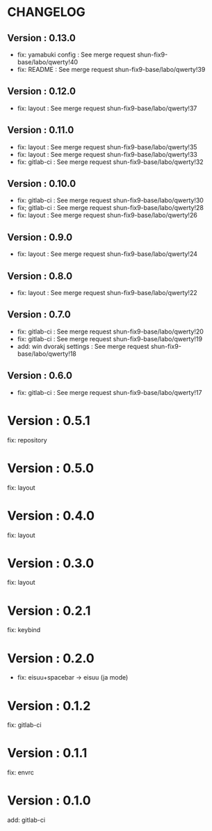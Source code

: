 # CHANGELOG

## Version : 0.13.0

- fix: yamabuki config : See merge request shun-fix9-base/labo/qwerty!40
- fix: README : See merge request shun-fix9-base/labo/qwerty!39


## Version : 0.12.0

- fix: layout : See merge request shun-fix9-base/labo/qwerty!37


## Version : 0.11.0

- fix: layout : See merge request shun-fix9-base/labo/qwerty!35
- fix: layout : See merge request shun-fix9-base/labo/qwerty!33
- fix: gitlab-ci : See merge request shun-fix9-base/labo/qwerty!32



## Version : 0.10.0

- fix: gitlab-ci : See merge request shun-fix9-base/labo/qwerty!30
- fix; gitlab-ci : See merge request shun-fix9-base/labo/qwerty!28
- fix: layout : See merge request shun-fix9-base/labo/qwerty!26


## Version : 0.9.0

- fix: layout : See merge request shun-fix9-base/labo/qwerty!24


## Version : 0.8.0

- fix: layout : See merge request shun-fix9-base/labo/qwerty!22


## Version : 0.7.0

- fix: gitlab-ci : See merge request shun-fix9-base/labo/qwerty!20
- fix: gitlab-ci : See merge request shun-fix9-base/labo/qwerty!19
- add: win dvorakj settings : See merge request shun-fix9-base/labo/qwerty!18


## Version : 0.6.0

- fix: gitlab-ci : See merge request shun-fix9-base/labo/qwerty!17

# Version : 0.5.1

fix: repository

# Version : 0.5.0

fix: layout

# Version : 0.4.0

fix: layout

# Version : 0.3.0

fix: layout

# Version : 0.2.1

fix: keybind

# Version : 0.2.0

* fix: eisuu+spacebar -> eisuu (ja mode)

# Version : 0.1.2

fix: gitlab-ci

# Version : 0.1.1

fix: envrc

# Version : 0.1.0

add: gitlab-ci

